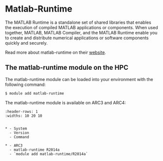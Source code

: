 # Matlab-Runtime

The MATLAB Runtime is a standalone set of shared libraries that enables the execution of compiled MATLAB applications or components. When used together, MATLAB, MATLAB Compiler, and the MATLAB Runtime enable you to create and distribute numerical applications or software components quickly and securely.



Read more about matlab-runtime on their [website](https://uk.mathworks.com/products/compiler/matlab-runtime.html).





## The matlab-runtime module on the HPC

The matlab-runtime module can be loaded into your environment with the following command:

```bash
$ module add matlab-runtime
```

The matlab-runtime module is available on ARC3 and ARC4:

```{list-table}
:header-rows: 1
:widths: 10 20 10


* - System
  - Version
  - Command

* - ARC3
  - matlab-runtime R2014a
  - `module add matlab-runtime/R2014a`

```